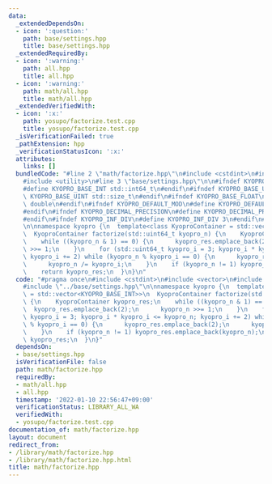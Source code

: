 ```yaml
---
data:
  _extendedDependsOn:
  - icon: ':question:'
    path: base/settings.hpp
    title: base/settings.hpp
  _extendedRequiredBy:
  - icon: ':warning:'
    path: all.hpp
    title: all.hpp
  - icon: ':warning:'
    path: math/all.hpp
    title: math/all.hpp
  _extendedVerifiedWith:
  - icon: ':x:'
    path: yosupo/factorize.test.cpp
    title: yosupo/factorize.test.cpp
  _isVerificationFailed: true
  _pathExtension: hpp
  _verificationStatusIcon: ':x:'
  attributes:
    links: []
  bundledCode: "#line 2 \"math/factorize.hpp\"\n#include <cstdint>\n#include <vector>\n\
    #include <utility>\n#line 3 \"base/settings.hpp\"\n\n#ifndef KYOPRO_BASE_INT\n\
    #define KYOPRO_BASE_INT std::int64_t\n#endif\n#ifndef KYOPRO_BASE_UINT\n#define\
    \ KYOPRO_BASE_UINT std::size_t\n#endif\n#ifndef KYOPRO_BASE_FLOAT\n#define KYOPRO_BASE_FLOAT\
    \ double\n#endif\n#ifndef KYOPRO_DEFAULT_MOD\n#define KYOPRO_DEFAULT_MOD 1000000007\n\
    #endif\n#ifndef KYOPRO_DECIMAL_PRECISION\n#define KYOPRO_DECIMAL_PRECISION 12\n\
    #endif\n#ifndef KYOPRO_INF_DIV\n#define KYOPRO_INF_DIV 3\n#endif\n#line 6 \"math/factorize.hpp\"\
    \n\nnamespace kyopro {\n  template<class KyoproContainer = std::vector<KYOPRO_BASE_INT>>\n\
    \  KyoproContainer factorize(std::uint64_t kyopro_n) {\n    KyoproContainer kyopro_res;\n\
    \    while ((kyopro_n & 1) == 0) {\n      kyopro_res.emplace_back(2);\n      kyopro_n\
    \ >>= 1;\n    }\n    for (std::uint64_t kyopro_i = 3; kyopro_i * kyopro_i <= kyopro_n;\
    \ kyopro_i += 2) while (kyopro_n % kyopro_i == 0) {\n      kyopro_res.emplace_back(2);\n\
    \      kyopro_n /= kyopro_i;\n    }\n    if (kyopro_n != 1) kyopro_res.emplace_back(kyopro_n);\n\
    \    return kyopro_res;\n  }\n}\n"
  code: "#pragma once\n#include <cstdint>\n#include <vector>\n#include <utility>\n\
    #include \"../base/settings.hpp\"\n\nnamespace kyopro {\n  template<class KyoproContainer\
    \ = std::vector<KYOPRO_BASE_INT>>\n  KyoproContainer factorize(std::uint64_t kyopro_n)\
    \ {\n    KyoproContainer kyopro_res;\n    while ((kyopro_n & 1) == 0) {\n    \
    \  kyopro_res.emplace_back(2);\n      kyopro_n >>= 1;\n    }\n    for (std::uint64_t\
    \ kyopro_i = 3; kyopro_i * kyopro_i <= kyopro_n; kyopro_i += 2) while (kyopro_n\
    \ % kyopro_i == 0) {\n      kyopro_res.emplace_back(2);\n      kyopro_n /= kyopro_i;\n\
    \    }\n    if (kyopro_n != 1) kyopro_res.emplace_back(kyopro_n);\n    return\
    \ kyopro_res;\n  }\n}"
  dependsOn:
  - base/settings.hpp
  isVerificationFile: false
  path: math/factorize.hpp
  requiredBy:
  - math/all.hpp
  - all.hpp
  timestamp: '2022-01-10 22:56:47+09:00'
  verificationStatus: LIBRARY_ALL_WA
  verifiedWith:
  - yosupo/factorize.test.cpp
documentation_of: math/factorize.hpp
layout: document
redirect_from:
- /library/math/factorize.hpp
- /library/math/factorize.hpp.html
title: math/factorize.hpp
---
```

